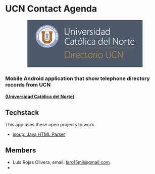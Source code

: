 
# UCN Contact Agenda
<p align="center"><img src="logo.png"></p>

### Mobile Android application that show telephone directory records from UCN
#### [(Universidad Católica del Norte)](http://admision01.ucn.cl/directoriotelefonicoemail/Default.aspx?ind=func/Default.aspx)

## Techstack
This app uses these open projects to work
- [jsoup: Java HTML Parser](jsoup.org)

## Members
- Luis Rojas Olivera, email: laro15mil@gmail.com.
-
